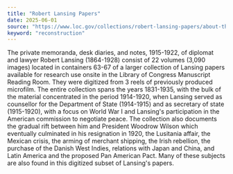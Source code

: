 ```yaml
---
title: "Robert Lansing Papers"
date: 2025-06-01
source: "https://www.loc.gov/collections/robert-lansing-papers/about-this-collection/"
keyword: "reconstruction"
---
```


The private memoranda, desk diaries, and notes, 1915-1922, of diplomat and lawyer Robert Lansing (1864-1928) consist of 22 volumes (3,090 images) located in containers 63-67 of a larger collection of Lansing papers available for research use onsite in the Library of Congress Manuscript Reading Room. They were digitized from 3 reels of previously produced microfilm. The entire collection spans the years 1831-1935, with the bulk of the material concentrated in the period 1914-1920, when Lansing served as counsellor for the Department of State (1914-1915) and as secretary of state (1915-1920), with a focus on World War I and Lansing's participation in the American commission to negotiate peace. The collection also documents the gradual rift between him and President Woodrow Wilson which eventually culminated in his resignation in 1920, the Lusitania affair, the Mexican crisis, the arming of merchant shipping, the Irish rebellion, the purchase of the Danish West Indies, relations with Japan and China, and Latin America and the proposed Pan American Pact. Many of these subjects are also found in this digitized subset of Lansing's papers.